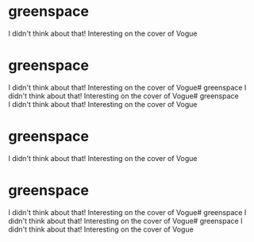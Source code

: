 # greenspace
I didn't think about that! Interesting on the cover of Vogue
# greenspace 
I didn't think about that! Interesting on the cover of Vogue# greenspace
I didn't think about that! Interesting on the cover of Vogue# greenspace  
I didn't think about that! Interesting on the cover of Vogue 
# greenspace 
I didn't think about that! Interesting on the cover of Vogue
# greenspace  
I didn't think about that! Interesting on the cover of Vogue# greenspace 
I didn't think about that! Interesting on the cover of Vogue# greenspace
I didn't think about that! Interesting on the cover of Vogue
 
